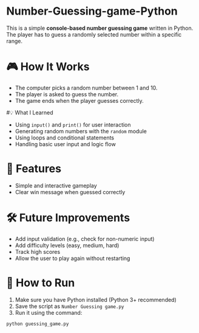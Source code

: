 # Number-Guessing-game-Python

This is a simple **console-based number guessing game** written in Python. 
The player has to guess a randomly selected number within a specific range.

# 🎮 How It Works

- The computer picks a random number  between 1 and 10.
- The player is asked to guess the number.
- The game ends when the player guesses correctly.

#💡 What I Learned

- Using `input()` and `print()` for user interaction
- Generating random numbers with the `random` module
- Using loops and conditional statements
- Handling basic user input and logic flow

# 🚀 Features

- Simple and interactive gameplay
- Clear win message when guessed correctly

# 🛠 Future Improvements

- Add input validation (e.g., check for non-numeric input)
- Add difficulty levels (easy, medium, hard)
- Track high scores
- Allow the user to play again without restarting

# 📁 How to Run

1. Make sure you have Python installed (Python 3+ recommended)
2. Save the script as `Number Guessing game.py`
3. Run it using the command:
```bash
python guessing_game.py
